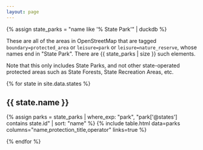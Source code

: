 ```yaml
---
layout: page
---
```


{% assign state_parks = "name like '% State Park'" | duckdb %}

These are all of the areas in OpenStreetMap that are tagged `boundary=protected_area` or `leisure=park` or `leisure=nature_reserve`, whose names end in "State Park". There are {{ state_parks | size }} such elements.

Note that this only includes State Parks, and not other state-operated protected areas such as State Forests, State Recreation Areas, etc.

{% for state in site.data.states %}

## {{ state.name }}

{% assign parks = state_parks | where_exp: "park", "park['@states'] contains state.id" | sort: "name" %}
{% include table.html data=parks columns="name,protection_title,operator" links=true %}

{% endfor %}
